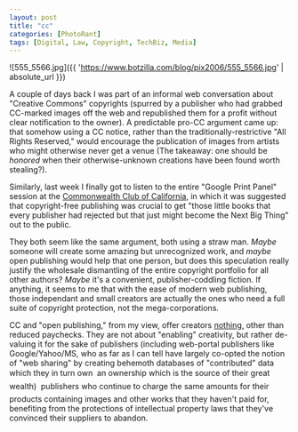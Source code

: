 ```yaml
---
layout: post
title: "cc"
categories: [PhotoRant]
tags: [Digital, Law, Copyright, TechBiz, Media]
---
```



![555_5566.jpg]({{ 'https://www.botzilla.com/blog/pix2006/555_5566.jpg' | absolute_url }})


A couple of days back I was part of an informal web conversation about "Creative Commons" copyrights (spurred by a publisher who had grabbed CC-marked images off the web and republished them for a profit without clear notification to the owner). A predictable pro-CC argument came up: that somehow using a CC notice, rather than the traditionally-restrictive "All Rights Reserved," would encourage the publication of images from artists who might otherwise never get a venue (The takeaway: one should be <i>honored</i> when their otherwise-unknown creations have been found worth stealing?).


<!--more-->
Similarly, last week I finally got to listen to the entire "Google Print Panel" session at the <a href="http://www.commonwealth.org/">Commonwealth Club of California,</a> in which it was suggested that copyright-free publishing was crucial to get "those little books that every publisher had rejected but that just might become the Next Big Thing" out to the public.

They both seem like the same argument, both using a straw man. <i>Maybe</i> someone will create some amazing but unrecognized work, and <i>maybe</i> open publishing would help that one person, but does this speculation really justify the wholesale dismantling of the entire copyright portfolio for all other authors? <i>Maybe</i> it's a convenient, publisher-coddling fiction. If anything, it seems to me that with the ease of modern web publishing, those independant and small creators are actually the ones who need a full suite of copyright protection, not the mega-corporations.

CC and "open publishing," from my view, offer creators <a href="http://en.wikipedia.org/wiki/Creative_commons#Criticisms_of_Creative_Commons">nothing,</a> other than reduced paychecks. They are not about "enabling" creativity, but rather de-valuing it for the sake of publishers (including web-portal publishers like Google/Yahoo/MS, who as far as I can tell have largely co-opted the notion of "web sharing" by creating behemoth databases of "contributed" data which they in turn own &#151; an ownership which is the source of their great wealth) &#151; publishers who continue to charge the same amounts for their products containing images and other works that they haven't paid for, benefiting from the protections of intellectual property laws that they've convinced their suppliers to abandon.

